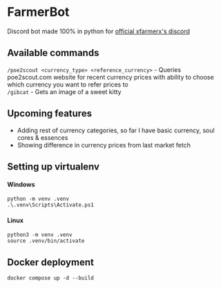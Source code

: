 # FarmerBot
Discord bot made 100% in python for [official xfarmerx's discord](https://discord.com/invite/bsjQV4tFMf)

## Available commands
```/poe2scout <currency_type> <reference_currency>``` - Queries poe2scout.com website for recent currency prices with ability to choose which currency you want to refer prices to<br>
```/gibcat``` - Gets an image of a sweet kitty <br>

## Upcoming features
- Adding rest of currency categories, so far I have basic currency, soul cores & essences
- Showing difference in currency prices from last market fetch

## Setting up virtualenv
#### Windows
```python -m venv .venv```  <br>
```.\.venv\Scripts\Activate.ps1```

#### Linux
```python3 -m venv .venv```   <br>
```source .venv/bin/activate```

## Docker deployment
```docker compose up -d --build```